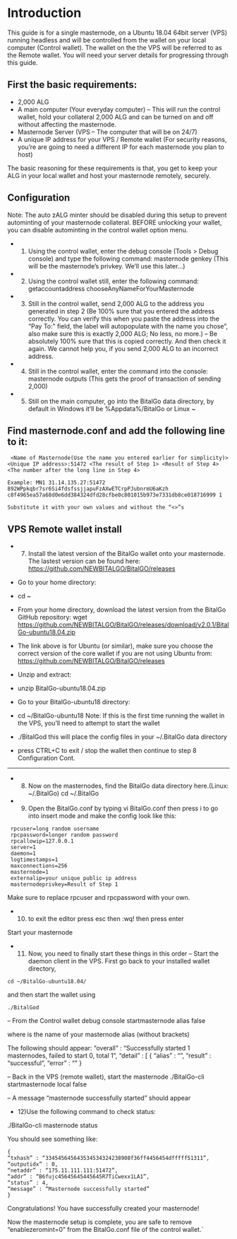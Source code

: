 Introduction
=======================
This guide is for a single masternode, on a Ubuntu 18.04 64bit server (VPS) running headless and will be controlled from the wallet on your local computer (Control wallet). The wallet on the the VPS will be referred to as the Remote wallet.
You will need your server details for progressing through this guide.

First the basic requirements:
------------------------
* 2,000 ALG
* A main computer (Your everyday computer) – This will run the control wallet, hold your collateral 2,000 ALG and can be turned on and off without affecting the masternode.
* Masternode Server (VPS – The computer that will be on 24/7)
* A unique IP address for your VPS / Remote wallet
(For security reasons, you’re are going to need a different IP for each masternode you plan to host)

The basic reasoning for these requirements is that, you get to keep your ALG in your local wallet and host your masternode remotely, securely.

Configuration
------------------------

Note: The auto zALG minter should be disabled during this setup to prevent autominting of your masternode collateral. BEFORE unlocking your wallet, you can disable autominting in the control wallet option menu.

* 1) Using the control wallet, enter the debug console (Tools > Debug console) and type the following command:
masternode genkey (This will be the masternode’s privkey. We’ll use this later…)

* 2) Using the control wallet still, enter the following command:
getaccountaddress chooseAnyNameForYourMasternode

* 3) Still in the control wallet, send 2,000 ALG to the address you generated in step 2 (Be 100% sure that you entered the address correctly. You can verify this when you paste the address into the “Pay To:” field, the label will autopopulate with the name you chose”, also make sure this is exactly 2,000 ALG; No less, no more.)
– Be absolutely 100% sure that this is copied correctly. And then check it again. We cannot help you, if you send 2,000 ALG to an incorrect address.

* 4) Still in the control wallet, enter the command into the console:
masternode outputs
 (This gets the proof of transaction of sending 2,000)

* 5) Still on the main computer, go into the BitalGo data directory, by default in Windows it’ll be
%Appdata%/BitalGo
or Linux
~

Find masternode.conf and add the following line to it:
------------------------
```
 <Name of Masternode(Use the name you entered earlier for simplicity)> <Unique IP address>:51472 <The result of Step 1> <Result of Step 4> <The number after the long line in Step 4>

Example: MN1 31.14.135.27:51472 892WPpkqbr7sr6Si4fdsfssjjapuFzAXwETCrpPJubnrmU6aKzh c8f4965ea57a68d0e6dd384324dfd28cfbe0c801015b973e7331db8ce018716999 1

Substitute it with your own values and without the “<>”s
```
VPS Remote wallet install
------------------------
* 7) Install the latest version of the BitalGo wallet onto your masternode. The lastest version can be found here: https://github.com/NEWBITALGO/BitalGO/releases

* Go to your home directory:
* cd ~
* From your home directory, download the latest version from the BitalGo GitHub repository:
wget https://github.com/NEWBITALGO/BitalGO/releases/download/v2.0.1/BitalGo-ubuntu18.04.zip
* The link above is for Ubuntu (or similar), make sure you choose the correct version of the core wallet if you are not using Ubuntu from: 
https://github.com/NEWBITALGO/BitalGO/releases
* Unzip and extract:  
* unzip BitalGo-ubuntu18.04.zip
* Go to your BitalGo-ubuntu18  directory:
* cd ~/BitalGo-ubuntu18
Note: If this is the first time running the wallet in the VPS, you’ll need to attempt to start the wallet 
* ./BitalGod
 this will place the config files in your ~/.BitalGo data directory
* press 
CTRL+C
 to exit / stop the wallet then continue to step 8
Configuration Cont.
------------------------
* 8) Now on the masternodes, find the BitalGo data directory here.(Linux: ~/.BitalGo)
cd ~/.BitalGo

* 9) Open the BitalGo.conf by typing 
vi BitalGo.conf
 then press i to go into insert mode and make the config look like this:
```
 rpcuser=long random username
 rpcpassword=longer random password
 rpcallowip=127.0.0.1
 server=1
 daemon=1
 logtimestamps=1
 maxconnections=256
 masternode=1
 externalip=your unique public ip address
 masternodeprivkey=Result of Step 1
 ```
Make sure to replace rpcuser and rpcpassword with your own.

* 10) to exit the editor press 
esc
 then 
:wq!
 then press enter

Start your masternode
* 11) Now, you need to finally start these things in this order
– Start the daemon client in the VPS. First go back to your installed wallet directory, 
```
cd ~/BitalGo-ubuntu18.04/
```
and then start the wallet using 
```
./BitalGod
```
– From the Control wallet debug console
startmasternode alias false <mymnalias>

where <mymnalias> is the name of your masternode alias (without brackets)

The following should appear:
“overall” : “Successfully started 1 masternodes, failed to start 0, total 1”,
“detail” : [
{
“alias” : “<mymnalias>”,
“result” : “successful”,
“error” : “”
}

– Back in the VPS (remote wallet), start the masternode
./BitalGo-cli startmasternode local false

– A message “masternode successfully started” should appear

* 12)Use the following command to check status:

./BitalGo-cli masternode status

You should see something like:
```
{
“txhash” : “334545645643534534324238908f36ff4456454dfffff51311”,
“outputidx” : 0,
“netaddr” : “175.11.111.111:51472”,
“addr” : “B6fujc45645645445645R7TiCwexx1LA1”,
“status” : 4,
“message” : “Masternode successfully started”
}
```
Congratulations! You have successfully created your masternode!

Now the masternode setup is complete, you are safe to remove “enablezeromint=0” from the BitalGo.conf file of the control wallet.`
